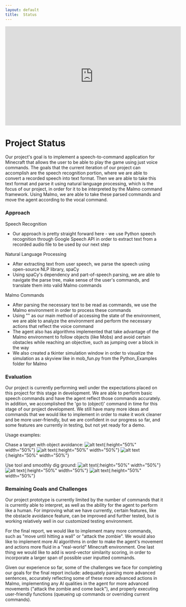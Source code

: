```yaml
---
layout: default
title:  Status
---
```


<iframe width="560" height="315" src="https://www.youtube.com/embed/tdBFFRMu1i0" frameborder="0" allowfullscreen></iframe>

# Project Status
Our project's goal is to implement a speech-to-command application for Minecraft that allows the user to be able to play the game using just voice commands. The goals that the current iteration of our project can accomplish are the speech recognition portion, where we are able to convert a recorded speech into text format. Then we are able to take this text format and parse it using natural language processing, which is the focus of our project, in order for it to be interpreted by the Malmo command framework. Using Malmo, we are able to take these parsed commands and move the agent according to the vocal command.

### Approach
Speech Recognition
- Our approach is pretty straight forward here - we use Python speech recognition through Google Speech API in order to extract text from a recorded audio file to be used by our next step

Natural Language Processing
- After extracting text from user speech, we parse the speech using open-source NLP library, spaCy
- Using spaCy's dependency and part-of-speech parsing, we are able to navigate the parse tree, make sense of the user's commands, and translate them into valid Malmo commands

Malmo Commands
- After parsing the necessary text to be read as commands, we use the Malmo environment in order to process these commands
- Using "<ObservationFromNearbyEntities>" as our main method of accessing the state of the environment, we are able to analyze the environment and perform the necessary actions that reflect the voice command
- The agent also has algorithms implemented that take advantage of the Malmo environment to follow objects (like Mobs) and avoid certain obstacles while reaching an objective, such as jumping over a block in the way
- We also created a tkinter simulation window in order to visualize the simulation as a skyview like in mob_fun.py from the Python_Examples folder for Malmo

### Evaluation
Our project is currently performing well under the expectations placed on this project for this stage in development. We are able to perform basic speech commands and have the agent reflect those commands accurately. In addition, we accomplished the 'go to (object)' command in time for this stage of our project development. We still have many more ideas and commands that we would like to implement in order to make it work cleaner and be more user-friendly, but we are confident in our progress so far, and some features are currently in testing, but not yet ready for a demo.

Usage examples:

Chase a target with object avoidance:
![alt text](https://raw.githubusercontent.com/HiroIshikawa/speech2craft/master/docs/imgs/jump_and_chase1.png "Jump and chase target 1"){:height="50%" width="50%"}
![alt text](https://raw.githubusercontent.com/HiroIshikawa/speech2craft/master/docs/imgs/jump_and_chase2.png "Jump and chase target 2"){:height="50%" width="50%"}
![alt text](https://raw.githubusercontent.com/HiroIshikawa/speech2craft/master/docs/imgs/jump_and_chase3.png "Jump and chase target 3"){:height="50%" width="50%"}

Use tool and smoothly dig ground:
![alt text](https://raw.githubusercontent.com/HiroIshikawa/speech2craft/master/docs/imgs/use1.png "Use 1"){:height="50%" width="50%"}
![alt text](https://raw.githubusercontent.com/HiroIshikawa/speech2craft/master/docs/imgs/use2.png "Use 2"){:height="50%" width="50%"}
![alt text](https://raw.githubusercontent.com/HiroIshikawa/speech2craft/master/docs/imgs/use3.png "Use 3"){:height="50%" width="50%"}

### Remaining Goals and Challenges
Our project prototype is currently limited by the number of commands that it is currently able to interpret, as well as the ability for the agent to perform like a human. For improving what we have currently, certain features, like the obstacle avoidance feature, can be improved and further tested, but is working relatively well in our customized testing environment.

For the final report, we would like to implement many more commands, such as "move until hitting a wall" or "attack the zombie". We would also like to implement more AI algorithms in order to make the agent's movement and actions more fluid in a "real-world" Minecraft environment. One last thing we would like to add is word-vector similarity scoring, in order to incorporate a larger span of possible user inputted commands. 

Given our experience so far, some of the challenges we face for completing our goals for the final report include: adequately parsing more advanced sentences, accurately reflecting some of these more advanced actions in Malmo, implementing any AI qualities in the agent for more advanced movements ("attack the zombie and come back"), and properly executing user-friendly functions (queueing up commands or overriding current commands).


